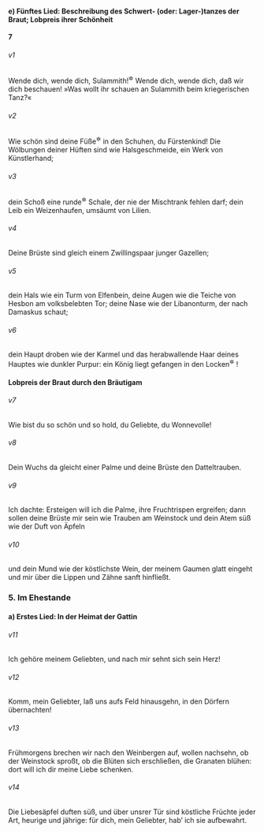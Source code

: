#### e) Fünftes Lied: Beschreibung des Schwert- (oder: Lager-)tanzes der Braut; Lobpreis ihrer Schönheit

__7__

###### v1
Wende dich, wende dich, Sulammith!<sup title="vgl. 1.Sam 28,4">&#x2732;</sup>
 Wende dich, wende dich, daß wir dich beschauen! »Was wollt ihr schauen an Sulammith beim kriegerischen Tanz?«

###### v2
Wie schön sind deine Füße<sup title="oder: Schritte">&#x2732;</sup>
 in den Schuhen, du Fürstenkind! Die Wölbungen deiner Hüften sind wie Halsgeschmeide, ein Werk von Künstlerhand;

###### v3
dein Schoß eine runde<sup title="oder: verschlossene">&#x2732;</sup>
 Schale, der nie der Mischtrank fehlen darf; dein Leib ein Weizenhaufen, umsäumt von Lilien.

###### v4
Deine Brüste sind gleich einem Zwillingspaar junger Gazellen;

###### v5
dein Hals wie ein Turm von Elfenbein, deine Augen wie die Teiche von Hesbon am volksbelebten Tor; deine Nase wie der Libanonturm, der nach Damaskus schaut;

###### v6
dein Haupt droben wie der Karmel und das herabwallende Haar deines Hauptes wie dunkler Purpur: ein König liegt gefangen in den Locken<sup title="oder: Schlingen">&#x2732;</sup>
!

#### Lobpreis der Braut durch den Bräutigam


###### v7
Wie bist du so schön und so hold, du Geliebte, du Wonnevolle!

###### v8
Dein Wuchs da gleicht einer Palme und deine Brüste den Datteltrauben.

###### v9
Ich dachte: Ersteigen will ich die Palme, ihre Fruchtrispen ergreifen; dann sollen deine Brüste mir sein wie Trauben am Weinstock und dein Atem süß wie der Duft von Äpfeln

###### v10
und dein Mund wie der köstlichste Wein, der meinem Gaumen glatt eingeht und mir über die Lippen und Zähne sanft hinfließt.

### 5. Im Ehestande

#### a) Erstes Lied: In der Heimat der Gattin


###### v11
Ich gehöre meinem Geliebten, und nach mir sehnt sich sein Herz!

###### v12
Komm, mein Geliebter, laß uns aufs Feld hinausgehn, in den Dörfern übernachten!

###### v13
Frühmorgens brechen wir nach den Weinbergen auf, wollen nachsehn, ob der Weinstock sproßt, ob die Blüten sich erschließen, die Granaten blühen: dort will ich dir meine Liebe schenken.

###### v14
Die Liebesäpfel duften süß, und über unsrer Tür sind köstliche Früchte jeder Art, heurige und jährige: für dich, mein Geliebter, hab’ ich sie aufbewahrt.